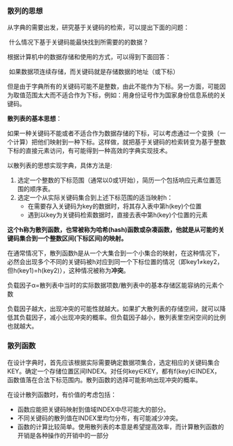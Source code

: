 ### 散列的思想

从字典的需要出发，研究基于关键码的检索，可以提出下面的问题：

​	什么情况下基于关键码能最快找到所需要的的数据？

根据计算机中的数据存储和使用的方式，可以得到下面回答：

​	如果数据项连续存储，而关键码就是存储数据的地址（或下标）

但是由于字典所有的关键码可能不是整数，由此不能作为下标。另一方面，可能因为取值范围太大而不适合作为下标，例如：用身份证号作为国家身份信息系统的关键码。

**散列表的基本思想**：

如果一种关键码不能或者不适合作为数据存储的下标，可以考虑通过一个变换（一个计算）把他们映射到一种下标。这样做，就把基于关键码的检索转变为基于整数下标的直接元素访问，有可能得到一种高效的字典实现技术。

以散列表的思想实现字典，具体方法是:

1. 选定一个整数的下标范围（通常以0或1开始），简历一个包括响应元素位置范围的顺序表。
2. 选定一个从实际关键码集合到上述下标范围的适当映射h：
   - 在需要存入关键码为key的数据时，将其存入表中第h(key)个位置
   - 遇到以key为关键码检索数据时，直接去表中第h(key)个位置的元素

**这个h称为散列函数，也常被称为哈希(hash)函数或杂凑函数，他就是从可能的关键码集合到一个整数区间(下标区间)的映射。**

在通常情况下，散列函数h是从一个大集合到一个小集合的映射，在这种情况下，必然会出现多个不同的关键码被h对应到同一个下标位置的情况（即key1≠key2，但h(key1)=h(key2)），这种情况被称为**冲突**。

负载因子α=散列表中当时的实际数据项数/散列表中的基本存储区能容纳的元素个数

负载因子越大，出现冲突的可能性就越大。如果扩大散列表的存储空间，就可以降低其负载因子，减小出现冲突的概率。但负载因子越小，散列表里空闲空间的比例也就越大。

### 散列函数

在设计字典时，首先应该根据实际需要确定数据项集合，选定相应的关键码集合KEY。确定一个存储位置区间INDEX。对任何key∈KEY，都有f(key)∈INDEX，函数值落在合法下标范围内。散列函数的选择可能影响出现冲突的概率。

在设计散列函数时，有价值的考虑包括：

- 函数应能把关键码映射到值域INDEX中尽可能大的部分。
- 不同关键码的散列值在INDEX里均匀分布，有可能减少冲突。
- 函数的计算比较简单。使用散列表的本意是希望提高效率，而计算散列函数的开销是各种操作的开销中的一部分

